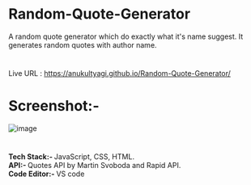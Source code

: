 # Random-Quote-Generator
A random quote generator which do exactly what it's name suggest. It generates random quotes with author name. 
#
Live URL : https://anukultyagi.github.io/Random-Quote-Generator/
#
# Screenshot:- 
![image](https://user-images.githubusercontent.com/74818876/207323752-9cdde866-b87f-48ff-a238-61b289a6129b.png)

#
<strong>Tech Stack:- </strong> JavaScript, CSS, HTML.
<br>
<strong>API:- </strong> Quotes API by Martin Svoboda and Rapid API.
<br>
<strong>Code Editor:- </strong> VS code
